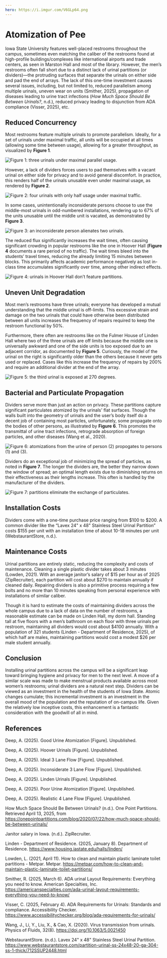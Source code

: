 ```yaml
---
hero: https://i.imgur.com/V6GLp64.png
---
```


# Atomization of Pee

Iowa State University features well-placed restrooms throughout the campus, sometimes even matching the caliber of the restrooms found at high-profile buildings/complexes like international airports and trade centers, as seen in Marston Hall and most of the library. However, the men’s restrooms often fall short due to a distinct lack of urinal partitions (or dividers)—the protruding surfaces that separate the urinals on either side and pad the end of arrays. The lack of this one-time investment causes several issues, including, but not limited to, reduced parallelism among multiple urinals, uneven wear on units (Smither, 2025), propagation of diseases leading to urine tract infections (_How Much Space Should Be Between Urinals?_, n.d.), reduced privacy leading to disjunction from ADA compliance (Visser, 2025), etc.

## Reduced Concurrency

Most restrooms feature multiple urinals to promote parallelism. Ideally, for a set of urinals under maximal traffic, all units will be occupied at all times (allowing some time between usage), allowing for a greater throughput, as visualized by **Figure 1**.

![**Figure 1:** three urinals under maximal parallel usage.](https://i.imgur.com/KSIvoJ9.png)

However, a lack of dividers forces users to pad themselves with a vacant urinal on either side for privacy and to avoid general discomfort. In practice, this renders half of the urinals unusable even under maximal usage, as rendered by **Figure 2**.

![**Figure 2:** four urinals with only half usage under maximal traffic.](https://i.imgur.com/g1r7BEl.png)

In some cases, unintentionally inconsiderate persons choose to use the middle-most urinals in odd-numbered installations, rendering up to 67% of the units unusable until the middle unit is vacated, as demonstrated by **Figure 3**.

![**Figure 3:** an inconsiderate person alienates two urinals.](https://i.imgur.com/ndcgyYL.png)

The reduced flux significantly increases the wait times, often causing significant crowding in popular restrooms like the one in Hoover Hall (**Figure 4** documents a rare period of no traffic). The wait times bleed into the students’ travel times, reducing the already limiting 15 minutes between blocks. This primarily affects academic performance negatively as lost in-class time accumulates significantly over time, among other indirect effects.

![**Figure 4:** urinals in Hoover Hall don’t feature partitions.](https://i.imgur.com/HPCBXkD.png)

## Uneven Unit Degradation

Most men’s restrooms have three urinals; everyone has developed a mutual understanding that the middle urinal is off-limits. This excessive strain and damage on the two urinals that could have otherwise been distributed between all units increases the frequency of repairs required to keep the restroom functional by 50%.

Furthermore, there often are restrooms like on the Fulmer House of Linden Hall where two of the three urinals are off limits because the middle one is universally awkward and one of the side units is too exposed due to an adjacent corridor, as documented by **Figure 5**. Curiously, the model of the urinal on the right is significantly older than the others because it never gets used or replaced. Cases like this increase the frequency of repairs by 200% and require an additional divider at the end of the array.

![**Figure 5:** the third urinal is exposed at 270 degrees.](https://i.imgur.com/ySNp94s.png)

## Bacterial and Particulate Propagation

Dividers serve more than just an action on privacy. These partitions capture significant particulates atomized by the urinals' flat surfaces. Though the walls built into the geometry of urinals and the user’s body itself do a decent job of containing most particles, unfortunately, some propagate onto the bodies of other persons, as illustrated by **Figure 6**. This promotes the transmittal of urine tract infections, retrograde absorption of foreign particles, and other diseases (Wang et al., 2020).

![**Figure 6:** atomizations from the urine of person (2) propogates to persons (1) and (3).](https://i.imgur.com/V6GLp64.png)

Dividers do an exceptional job of minimizing the spread of particles, as noted in **Figure 7**. The longer the dividers are, the better they narrow down the window of spread; an optimal length exists due to diminishing returns on their effectiveness as their lengths increase. This often is handled by the manufacturer of the dividers.

![**Figure 7:** partitions eliminate the exchange of particulates.](https://i.imgur.com/nCMg1jA.png)

## Installation Costs

Dividers come with a one-time purchase price ranging from \$100 to \$200. A common divider like the “Lavex 24" x 48" Stainless Steel Urinal Partition” costs \$155 per unit with an installation time of about 10-18 minutes per unit (WebstaurantStore, n.d.).

## Maintenance Costs

Urinal partitions are entirely static, reducing the complexity and costs of maintenance. Cleaning a single plastic divider takes about 3 minutes (Lowden, 2021). With an average janitor’s salary of \$15 per hour as of 2025 (ZipRecruiter), each partition will cost about \$270 to maintain annually if cleaned daily. Repairing dividers is also a primitive process requiring a few bolts and no more than 10 minutes speaking from personal experience with installations of similar caliber.

Though it is hard to estimate the costs of maintaining dividers across the whole campus due to a lack of data on the number of restrooms, a reasonable estimate can be made on Linden Hall, my dorm hall. Standing tall at five floors with a men’s bathroom on each floor with three urinals per restroom, maintaining all dividers would cost about \$4100 annually. With a population of 321 students (Linden - Department of Residence, 2025), of which half are males, maintaining partitions would cost a modest \$26 per male student annually.

## Conclusion

Installing urinal partitions across the campus will be a significant leap toward bringing hygiene and privacy for men to the next level. A move of a similar scale was made to make menstrual products available across most women’s restrooms; urinal dividers are a natural next step. Dividers can be viewed as an investment in the health of the students of Iowa State. Atomic changes cumulate; this incremental investment is an investment in the overall mood of the population and the reputation of on-campus life. Given the relatively low inceptive costs, this enhancement is a fantastic consideration with the goodwill of all in mind.

## References

Deep, A. (2025). Good Urine Atomization [Figure]. Unpublished.

Deep, A. (2025). Hoover Urinals [Figure]. Unpublished.

Deep, A. (2025). Ideal 3 Lane Flow [Figure]. Unpublished.

Deep, A. (2025). Inconsiderate 3 Lane Flow [Figure]. Unpublished.

Deep, A. (2025). Linden Urinals [Figure]. Unpublished.

Deep, A. (2025). Poor Urine Atomization [Figure]. Unpublished.

Deep, A. (2025). Realistic 4 Lane Flow [Figure]. Unpublished.

How Much Space Should Be Between Urinals? (n.d.). One Point Partitions. Retrieved April 13, 2025, from https://onepointpartitions.com/blog/2020/07/22/how-much-space-should-be-between-urinals/

Janitor salary in Iowa. (n.d.). ZipRecruiter.

Linden - Department of Residence. (2025, January 8). Department of Residence. https://www.housing.iastate.edu/halls/linden/

Lowden, L. (2021, April 11). How to clean and maintain plastic laminate toilet partitions - Metpar. Metpar. https://metpar.com/how-to-clean-and-maintain-plastic-laminate-toilet-partitions/

Smither, R. (2025, March 6). ADA urinal Layout Requirements: Everything you need to know. American Specialties, Inc. https://americanspecialties.com/ada-urinal-layout-requirements-everything-you-need-to-know/

Visser, C. (2025, February 4). ADA Requirements for Urinals: Standards and compliance. Accessibility Checker. https://www.accessibilitychecker.org/blog/ada-requirements-for-urinals/

Wang, J., Li, Y., Liu, X., & Cao, X. (2020). Virus transmission from urinals. Physics of Fluids, 32(8). https://doi.org/10.1063/5.0021450

WebstaurantStore. (n.d.). Lavex 24" x 48" Stainless Steel Urinal Partition. https://www.webstaurantstore.com/partition-urinal-ss-24x48-20-ga-304-ss-1-thick/712SSUP2448.html
